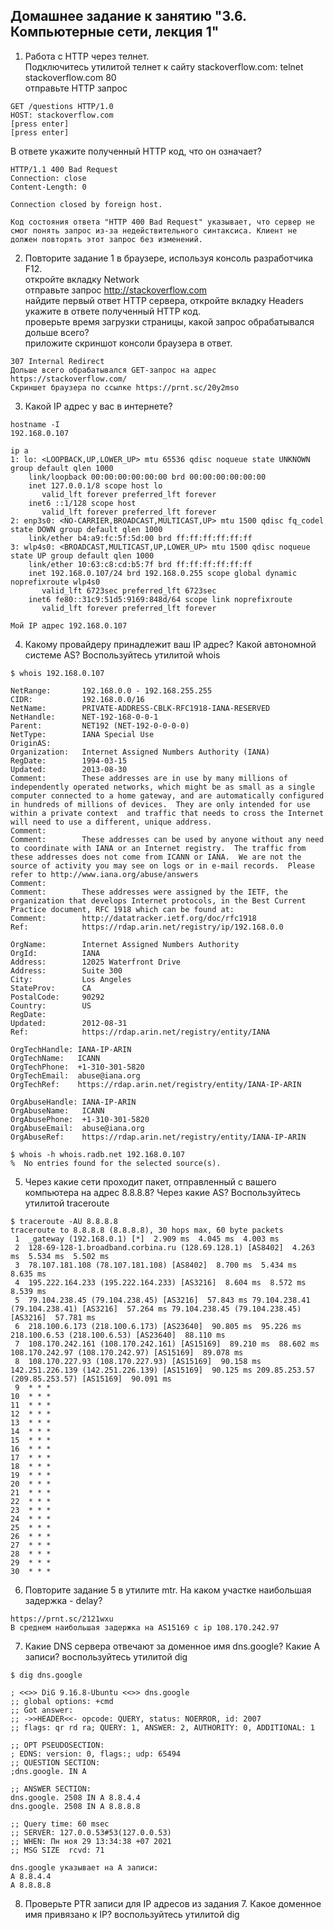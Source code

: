 ## Домашнее задание к занятию "3.6. Компьютерные сети, лекция 1"

1. Работа c HTTP через телнет.  
Подключитесь утилитой телнет к сайту stackoverflow.com: telnet stackoverflow.com 80  
отправьте HTTP запрос  
```
GET /questions HTTP/1.0
HOST: stackoverflow.com
[press enter]
[press enter]
```
В ответе укажите полученный HTTP код, что он означает?  
```
HTTP/1.1 400 Bad Request
Connection: close
Content-Length: 0

Connection closed by foreign host.

Код состояния ответа "HTTP 400 Bad Request" указывает, что сервер не смог понять запрос из-за недействительного синтаксиса. Клиент не должен повторять этот запрос без изменений.
```

2. Повторите задание 1 в браузере, используя консоль разработчика F12.  
откройте вкладку Network   
отправьте запрос http://stackoverflow.com  
найдите первый ответ HTTP сервера, откройте вкладку Headers  
укажите в ответе полученный HTTP код.  
проверьте время загрузки страницы, какой запрос обрабатывался дольше всего?  
приложите скриншот консоли браузера в ответ.  
```
307 Internal Redirect
Дольше всего обрабатывался GET-запрос на адрес https://stackoverflow.com/
Скриншет браузера по ссылке https://prnt.sc/20y2mso
```

3. Какой IP адрес у вас в интернете?  
```
hostname -I
192.168.0.107

ip a
1: lo: <LOOPBACK,UP,LOWER_UP> mtu 65536 qdisc noqueue state UNKNOWN group default qlen 1000
    link/loopback 00:00:00:00:00:00 brd 00:00:00:00:00:00
    inet 127.0.0.1/8 scope host lo
       valid_lft forever preferred_lft forever
    inet6 ::1/128 scope host
       valid_lft forever preferred_lft forever
2: enp3s0: <NO-CARRIER,BROADCAST,MULTICAST,UP> mtu 1500 qdisc fq_codel state DOWN group default qlen 1000
    link/ether b4:a9:fc:5f:5d:00 brd ff:ff:ff:ff:ff:ff
3: wlp4s0: <BROADCAST,MULTICAST,UP,LOWER_UP> mtu 1500 qdisc noqueue state UP group default qlen 1000
    link/ether 10:63:c8:cd:b5:7f brd ff:ff:ff:ff:ff:ff
    inet 192.168.0.107/24 brd 192.168.0.255 scope global dynamic noprefixroute wlp4s0
       valid_lft 6723sec preferred_lft 6723sec
    inet6 fe80::31c9:51d5:9169:848d/64 scope link noprefixroute
       valid_lft forever preferred_lft forever
       
Мой IP адрес 192.168.0.107
```

4. Какому провайдеру принадлежит ваш IP адрес? Какой автономной системе AS? Воспользуйтесь утилитой whois  
```
$ whois 192.168.0.107

NetRange:       192.168.0.0 - 192.168.255.255
CIDR:           192.168.0.0/16
NetName:        PRIVATE-ADDRESS-CBLK-RFC1918-IANA-RESERVED
NetHandle:      NET-192-168-0-0-1
Parent:         NET192 (NET-192-0-0-0-0)
NetType:        IANA Special Use
OriginAS:      
Organization:   Internet Assigned Numbers Authority (IANA)
RegDate:        1994-03-15
Updated:        2013-08-30
Comment:        These addresses are in use by many millions of independently operated networks, which might be as small as a single computer connected to a home gateway, and are automatically configured in hundreds of millions of devices.  They are only intended for use within a private context  and traffic that needs to cross the Internet will need to use a different, unique address.
Comment:        
Comment:        These addresses can be used by anyone without any need to coordinate with IANA or an Internet registry.  The traffic from these addresses does not come from ICANN or IANA.  We are not the source of activity you may see on logs or in e-mail records.  Please refer to http://www.iana.org/abuse/answers
Comment:        
Comment:        These addresses were assigned by the IETF, the organization that develops Internet protocols, in the Best Current Practice document, RFC 1918 which can be found at:
Comment:        http://datatracker.ietf.org/doc/rfc1918
Ref:            https://rdap.arin.net/registry/ip/192.168.0.0

OrgName:        Internet Assigned Numbers Authority
OrgId:          IANA
Address:        12025 Waterfront Drive
Address:        Suite 300
City:           Los Angeles
StateProv:      CA
PostalCode:     90292
Country:        US
RegDate:        
Updated:        2012-08-31
Ref:            https://rdap.arin.net/registry/entity/IANA

OrgTechHandle: IANA-IP-ARIN
OrgTechName:   ICANN
OrgTechPhone:  +1-310-301-5820
OrgTechEmail:  abuse@iana.org
OrgTechRef:    https://rdap.arin.net/registry/entity/IANA-IP-ARIN

OrgAbuseHandle: IANA-IP-ARIN
OrgAbuseName:   ICANN
OrgAbusePhone:  +1-310-301-5820
OrgAbuseEmail:  abuse@iana.org
OrgAbuseRef:    https://rdap.arin.net/registry/entity/IANA-IP-ARIN

$ whois -h whois.radb.net 192.168.0.107
%  No entries found for the selected source(s).
```

5. Через какие сети проходит пакет, отправленный с вашего компьютера на адрес 8.8.8.8? Через какие AS? Воспользуйтесь утилитой traceroute  
```
$ traceroute -AU 8.8.8.8
traceroute to 8.8.8.8 (8.8.8.8), 30 hops max, 60 byte packets
 1  _gateway (192.168.0.1) [*]  2.909 ms  4.045 ms  4.003 ms
 2  128-69-128-1.broadband.corbina.ru (128.69.128.1) [AS8402]  4.263 ms  5.534 ms  5.502 ms
 3  78.107.181.108 (78.107.181.108) [AS8402]  8.700 ms  5.434 ms  8.635 ms
 4  195.222.164.233 (195.222.164.233) [AS3216]  8.604 ms  8.572 ms  8.539 ms
 5  79.104.238.45 (79.104.238.45) [AS3216]  57.843 ms 79.104.238.41 (79.104.238.41) [AS3216]  57.264 ms 79.104.238.45 (79.104.238.45) [AS3216]  57.781 ms
 6  218.100.6.173 (218.100.6.173) [AS23640]  90.805 ms  95.226 ms 218.100.6.53 (218.100.6.53) [AS23640]  88.110 ms
 7  108.170.242.161 (108.170.242.161) [AS15169]  89.210 ms  88.602 ms 108.170.242.97 (108.170.242.97) [AS15169]  89.078 ms
 8  108.170.227.93 (108.170.227.93) [AS15169]  90.158 ms 142.251.226.139 (142.251.226.139) [AS15169]  90.125 ms 209.85.253.57 (209.85.253.57) [AS15169]  90.091 ms
 9  * * *
10  * * *
11  * * *
12  * * *
13  * * *
14  * * *
15  * * *
16  * * *
17  * * *
18  * * *
19  * * *
20  * * *
21  * * *
22  * * *
23  * * *
24  * * *
25  * * *
26  * * *
27  * * *
28  * * *
29  * * *
30  * * *
```

6. Повторите задание 5 в утилите mtr. На каком участке наибольшая задержка - delay?  
```
https://prnt.sc/2121wxu
В среднем наибольшая задержка на AS15169 c ip 108.170.242.97
```

7. Какие DNS сервера отвечают за доменное имя dns.google? Какие A записи? воспользуйтесь утилитой dig  
```
$ dig dns.google

; <<>> DiG 9.16.8-Ubuntu <<>> dns.google
;; global options: +cmd
;; Got answer:
;; ->>HEADER<<- opcode: QUERY, status: NOERROR, id: 2007
;; flags: qr rd ra; QUERY: 1, ANSWER: 2, AUTHORITY: 0, ADDITIONAL: 1

;; OPT PSEUDOSECTION:
; EDNS: version: 0, flags:; udp: 65494
;; QUESTION SECTION:
;dns.google. IN A

;; ANSWER SECTION:
dns.google. 2508 IN A 8.8.4.4
dns.google. 2508 IN A 8.8.8.8

;; Query time: 60 msec
;; SERVER: 127.0.0.53#53(127.0.0.53)
;; WHEN: Пн ноя 29 13:34:38 +07 2021
;; MSG SIZE  rcvd: 71

dns.google указывает на A записи:
A 8.8.4.4
A 8.8.8.8
```

8. Проверьте PTR записи для IP адресов из задания 7. Какое доменное имя привязано к IP? воспользуйтесь утилитой dig  
```

```
